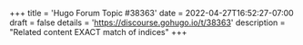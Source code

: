 +++
title = 'Hugo Forum Topic #38363'
date = 2022-04-27T16:52:27-07:00
draft = false
details = 'https://discourse.gohugo.io/t/38363'
description = "Related content EXACT match of indices"
+++
